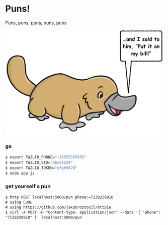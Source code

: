 # Puns!

Puns, puns, puns, puns, puns


![](./public/img/platypus-quote.png)


### go
```bash
$ export TWILIO_PHONE="+15555555555"
$ export TWILIO_SID="abcd1234"
$ export TWILIO_TOKEN="efgh5678"
$ node app.js
```

### get yourself a pun
```$
$ http POST localhost:5000/pun phone:=7138259910
# using CURL
# using https://github.com/jakubroztocil/httpie
$ curl -X POST -H "Content-type: application/json" --data '{ "phone": "7138259910" }' localhost:5000/pun
```
